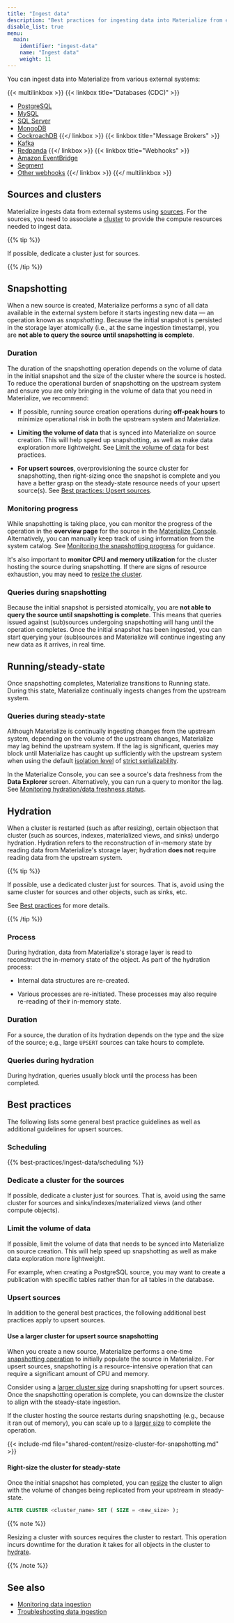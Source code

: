 ```yaml
---
title: "Ingest data"
description: "Best practices for ingesting data into Materialize from external systems."
disable_list: true
menu:
  main:
    identifier: "ingest-data"
    name: "Ingest data"
    weight: 11
---
```


You can ingest data into Materialize from various external systems:

{{< multilinkbox >}}
{{< linkbox title="Databases (CDC)" >}}
- [PostgreSQL](/ingest-data/postgres/)
- [MySQL](/ingest-data/mysql/)
- [SQL Server](/ingest-data/cdc-sql-server/)
- [MongoDB](https://github.com/MaterializeIncLabs/materialize-mongodb-debezium)
- [CockroachDB](/ingest-data/cdc-cockroachdb/)
{{</ linkbox >}}
{{< linkbox title="Message Brokers" >}}
- [Kafka](/ingest-data/kafka/)
- [Redpanda](/sql/create-source/kafka)
{{</ linkbox >}}
{{< linkbox title="Webhooks" >}}
- [Amazon EventBridge](/ingest-data/webhooks/amazon-eventbridge/)
- [Segment](/ingest-data/webhooks/segment/)
- [Other webhooks](/sql/create-source/webhook)
{{</ linkbox >}}
{{</ multilinkbox >}}

## Sources and clusters

Materialize ingests data from external systems using
[sources](/concepts/sources/). For the sources, you need to associate a
[cluster](/concepts/clusters/) to provide the compute resources needed to ingest
data.

{{% tip %}}

If possible, dedicate a cluster just for sources.

{{% /tip %}}

## Snapshotting

When a new source is created, Materialize performs a sync of all data available
in the external system before it starts ingesting new data — an operation known
as _snapshotting_. Because the initial snapshot is persisted in the storage
layer atomically (i.e., at the same ingestion timestamp), you are **not able to
query the source until snapshotting is complete**.

### Duration

The duration of the snapshotting operation depends on the volume of data in the
initial snapshot and the size of the cluster where the source is hosted. To
reduce the operational burden of snapshotting on the upstream system and ensure
you are only bringing in the volume of data that you need in Materialize, we
recommend:

- If possible, running source creation operations during **off-peak hours** to
  minimize operational risk in both the upstream system and Materialize.

- **Limiting the volume of data** that is synced into Materialize on source
  creation. This will help speed up snapshotting, as well as make data
  exploration more lightweight. See [Limit the volume of
  data](#limit-the-volume-of-data) for best practices.

- **For upsert sources**, overprovisioning the source cluster for snapshotting,
  then right-sizing once the snapshot is complete and you have a better grasp on
  the steady-state resource needs of your upsert source(s). See [Best practices:
  Upsert sources](#upsert-sources).

### Monitoring progress

While snapshotting is taking place, you can monitor the progress of the
operation in the **overview page** for the source in the [Materialize
Console](/console/data/#sample-source-overview). Alternatively, you can manually
keep track of using information from the system catalog. See [Monitoring the
snapshotting
progress](/ingest-data/monitoring-data-ingestion/#monitoring-the-snapshotting-progress)
for guidance.

It's also important to **monitor CPU and memory utilization** for the cluster
hosting the source during snapshotting. If there are signs of resource
exhaustion, you may need to [resize the cluster](#use-a-larger-cluster-for-upsert-source-snapshotting).

### Queries during snapshotting

Because the initial snapshot is persisted atomically, you are **not able to
query the source until snapshotting is complete**. This means that queries
issued against (sub)sources undergoing snapshotting will hang until the
operation completes. Once the initial snapshot has been ingested, you can start
querying your (sub)sources and Materialize will continue ingesting any new data
as it arrives, in real time.

## Running/steady-state

Once snapshotting completes, Materialize transitions to Running state. During
this state, Materialize continually ingests changes from the upstream system.

### Queries during steady-state

Although Materialize is continually ingesting changes from the upstream system,
depending on the volume of the upstream changes, Materialize may lag behind the
upstream system. If the lag is significant, queries may block until Materialize
has caught up sufficiently with the upstream system when using the default
[isolation level](/get-started/isolation-level/) of [strict
serializability](/get-started/isolation-level/#strict-serializable).

In the Materialize Console, you can see a source's data freshness from the
**Data Explorer** screen. Alternatively, you can run a query to monitor the lag.
See [Monitoring hydration/data freshness status](/ingest-data/monitoring-data-ingestion/#monitoring-hydrationdata-freshness-status).

## Hydration

When a cluster is restarted (such as after resizing), certain objectson that
cluster  (such as sources, indexes, materialized views, and sinks) undergo
hydration. Hydration refers to the reconstruction of in-memory state by reading
data from Materialize's storage layer; hydration **does not** require reading
data from the upstream system.

{{% tip %}}

If possible, use a dedicated cluster just for sources. That is, avoid
using the same cluster for sources and other objects, such as sinks, etc.

See [Best practices](#best-practices) for more details.

{{% /tip %}}

### Process

During hydration, data from Materialize's storage layer is read to reconstruct
the in-memory state of the object. As part of the hydration process:

- Internal data structures are re-created.

- Various processes are re-initiated. These processes may also require
  re-reading of their in-memory state.

### Duration

For a source, the duration of its hydration depends on the type and the size
of the source; e.g., large `UPSERT` sources can take hours to complete.

### Queries during hydration

During hydration, queries usually block until the process has been completed.

## Best practices

The following lists some general best practice guidelines as well as additional
guidelines for upsert sources.

### Scheduling

{{% best-practices/ingest-data/scheduling %}}

### Dedicate a cluster for the sources

If possible, dedicate a cluster just for sources. That is, avoid using the same
cluster for sources and sinks/indexes/materialized views (and other compute objects).

### Limit the volume of data

If possible, limit the volume of data that needs to be synced into Materialize
on source creation. This will help speed up snapshotting as well as make data
exploration more lightweight.

For example, when creating a PostgreSQL source, you may want to create a
publication with specific tables rather than for all tables in the database.

### Upsert sources

In addition to the general best practices, the following additional best
practices apply to upsert sources.

#### Use a larger cluster for upsert source snapshotting

When you create a new source, Materialize performs a one-time [snapshotting
operation](#snapshotting) to initially populate the source in Materialize. For
upsert sources, snapshotting is a resource-intensive operation that can require
a significant amount of CPU and memory.

Consider using a [larger cluster size](/sql/alter-cluster/#alter-cluster-size)
during snapshotting for upsert sources. Once the snapshotting operation is
complete, you can downsize the cluster to align with the steady-state ingestion.

If the cluster hosting the source restarts during snapshotting (e.g., because it
ran out of memory), you can scale up to a [larger
size](/sql/alter-cluster/#alter-cluster-size) to complete the operation.

{{< include-md file="shared-content/resize-cluster-for-snapshotting.md" >}}

#### Right-size the cluster for steady-state

Once the initial snapshot has completed, you can
[resize](/sql/alter-cluster/#alter-cluster-size)  the cluster
to align with the volume of changes being replicated from your upstream in
steady-state.

```sql
ALTER CLUSTER <cluster_name> SET ( SIZE = <new_size> );
```

{{% note %}}

Resizing a cluster with sources requires the cluster to restart. This operation
incurs downtime for the duration it takes for all objects in the cluster to
[hydrate](#hydration).

{{% /note %}}


## See also

- [Monitoring data ingestion](/ingest-data/monitoring-data-ingestion)
- [Troubleshooting data ingestion](/ingest-data/troubleshooting)
